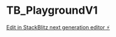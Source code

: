 # TB_PlaygroundV1

[Edit in StackBlitz next generation editor ⚡️](https://stackblitz.com/~/github.com/jputnam61/TB_PlaygroundV1)